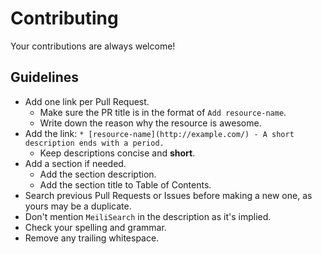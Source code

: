 # Contributing

Your contributions are always welcome!

## Guidelines

* Add one link per Pull Request.
    * Make sure the PR title is in the format of `Add resource-name`.
    * Write down the reason why the resource is awesome.
* Add the link: `* [resource-name](http://example.com/) - A short description ends with a period.`
    * Keep descriptions concise and **short**.
* Add a section if needed.
    * Add the section description.
    * Add the section title to Table of Contents.
* Search previous Pull Requests or Issues before making a new one, as yours may be a duplicate.
* Don't mention `MeiliSearch` in the description as it's implied.
* Check your spelling and grammar.
* Remove any trailing whitespace.
